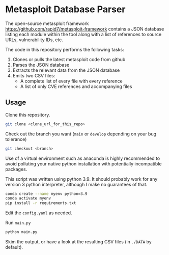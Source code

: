 # Metasploit Database Parser

The open-source metasploit framework
https://github.com/rapid7/metasploit-framework
contains a JSON database listing each module within
the tool along with a list of references to source URLs, 
vulnerability IDs, etc.

The code in this repository performs the following tasks:
1. Clones or pulls the latest metasploit code from github
2. Parses the JSON database
3. Extracts the relevant data from the JSON database
4. Emits two CSV files:
    * A complete list of every file with every reference
    * A list of only CVE references and accompanying files
    
## Usage

Clone this repository.

```bash
git clone <clone_url_for_this_repo>
```

Check out the branch you want (`main` or `develop` depending on your bug tolerance)
```bash
git checkout <branch>
```

Use of a virtual environment such as anaconda is highly 
recommended to avoid polluting your native python installation
with potentially incompatible packages.

This script was written using python 3.9.
It should probably work for any version 3 python interpreter, although I make no guarantees of that.

```bash
conda create --name myenv python=3.9
conda activate myenv
pip install -r requirements.txt
```

Edit the `config.yaml` as needed.

Run `main.py`

```python
python main.py
```

Skim the output, or have a look at the resulting CSV files
(in `./DATA` by default).

